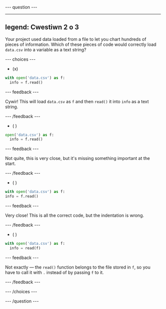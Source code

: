 
--- question ---

---
legend: Cwestiwn 2 o 3
---

Your project used data loaded from a file to let you chart hundreds of pieces of information. Which of these pieces of code would correctly load `data.csv` into a variable as a text string?

--- choices ---

- (x)
```python
with open('data.csv') as f:
  info = f.read()
```
  --- feedback ---

  Cywir! This will load `data.csv` as `f` and then `read()` it into `info` as a text string.

  --- /feedback ---

- ( )
```python
open('data.csv') as f:
  info = f.read()
```

  --- feedback ---

  Not quite, this is very close, but it's missing something important at the start.

  --- /feedback ---

- ( )
```python
with open('data.csv') as f:
info = f.read()
```

  --- feedback ---

  Very close! This is all the correct code, but the indentation is wrong.

  --- /feedback ---

- ( )
```python
with open('data.csv') as f:
  info = read(f)
```

  --- feedback ---

  Not exactly — the `read()` function belongs to the file stored in `f`, so you have to call it with `.` instead of by passing `f` to it.

  --- /feedback ---

--- /choices ---

--- /question ---
